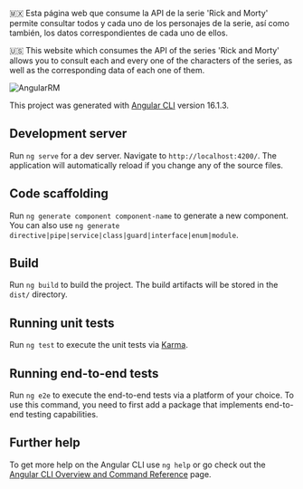🇲🇽 Esta página web que consume la API de la serie 'Rick and Morty' permite consultar todos y cada uno de los personajes de la        serie, así como también, los datos correspondientes de cada uno de ellos.

🇺🇸 This website which consumes the API of the series 'Rick and Morty' allows you to consult each and every one of the characters of the series, as well as the corresponding data of each one of them.

![AngularRM](https://github.com/user-attachments/assets/de10a566-2647-498a-8ac3-244ba143f987)


This project was generated with [Angular CLI](https://github.com/angular/angular-cli) version 16.1.3.
## Development server

Run `ng serve` for a dev server. Navigate to `http://localhost:4200/`. The application will automatically reload if you change any of the source files.

## Code scaffolding

Run `ng generate component component-name` to generate a new component. You can also use `ng generate directive|pipe|service|class|guard|interface|enum|module`.

## Build

Run `ng build` to build the project. The build artifacts will be stored in the `dist/` directory.

## Running unit tests

Run `ng test` to execute the unit tests via [Karma](https://karma-runner.github.io).

## Running end-to-end tests

Run `ng e2e` to execute the end-to-end tests via a platform of your choice. To use this command, you need to first add a package that implements end-to-end testing capabilities.

## Further help

To get more help on the Angular CLI use `ng help` or go check out the [Angular CLI Overview and Command Reference](https://angular.io/cli) page.
